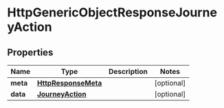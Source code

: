 # HttpGenericObjectResponseJourneyAction

## Properties
Name | Type | Description | Notes
------------ | ------------- | ------------- | -------------
**meta** | [**HttpResponseMeta**](HttpResponseMeta.md) |  |  [optional]
**data** | [**JourneyAction**](JourneyAction.md) |  |  [optional]
